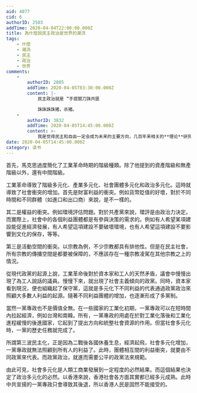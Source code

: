 ```yaml
---
aid: 4077
cid: 6
authorID: 2503
addTime: 2020-04-04T22:00:00.000Z
title: 為什麼說民主政治是世界的潮流
tags:
    - 什麼
    - 潮流
    - 民主
    - 政治
    - 世界
comments:
    -
        authorID: 2805
        addTime: 2020-04-05T03:30:00.000Z
        content: |-
            民主政治就是 “手提關刀誅共匪

            誅誅誅誅猪，杀猪。
    -
        authorID: 3832
        addTime: 2020-04-05T14:45:00.000Z
        content: >-
            我是觉得民主和自由一定会成为未来的主要方向，几百年来相关的**理论**研究非常完全了。不过，基于现实可实行性的问题，各国都在理论民主的基础上做出了修改。因而未来世界的趋势不是要不要民主，而是应该如何民主，美式民主不会是唯一的答案
date: 2020-04-05T14:45:00.000Z
category: 读书
---
```


首先，馬克思過度簡化了工業革命時期的階級種類。除了他提到的資產階級和無產階級以外，還有中間階級。

工業革命導致了階級多元化、產業多元化、社會團體多元化和政治多元化。這時就導致了社會衝突的增加。首先是財富利益的衝突。例如貨幣貶值的好壞，對於不同時間和不同群體（如進口和出口商）來說，是不一樣的。

其二是權益的衝突。例如環境評估問題。對於共產黨來說，環評是由政治力決定。而實際上，社會中的各個利益團體都是有參與決策的需求的。例如有人希望某項建設能促進經濟發展，有人希望這項建設不要破壞環境，也有人希望這項建設不要影響到文化的保存，等等。

第三是活動空間的衝突。以宗教為例，不少宗教都具有排他性。但是在民主社會，所有宗教的傳播空間是都要被保障的，不應該存在一種宗教凌駕在其他宗教之上的情況。

從現代政黨的起源上說，工業革命後對於資本家和工人的天然矛盾，議會中慢慢出現了為工人說話的議員。慢慢下來，就出現了社會主義傾向的政黨。同時，資本家看到現況，便也組織起了保守黨，這就是多元化下不同利益的代表通過政黨政治來照顧大多數人利益的起源。隨著不同利益團體的增加，也逐漸形成了多黨制。

當然一黨專政也不是價值全無。在一些國家的工業化初期，一黨專政可以在短時間內拉起經濟，例如台灣和南韓。所有，一黨專政的用處在於對工業化落後和工業化進程緩慢的後進國家，它起到了提出方向和統整社會資源的作用。但當社會多元化時，一黨的歷史任務就完成了。

所謂第三波民主化，正是因為二戰後各國休養生息，經濟起飛，社會多元化增加，一黨專政就無法照顧到所有人的利益了。此時，團體相互間的利益衝突，就要由不同政黨來代表。而政黨政治，就進而需要公平的政黨法來規範。

由此可見，社會多元化是人類工商業發展到一定程度的必然結果。而這個結果也決定了政治多元化的必然。以香港來說，香港社會各方面其實都已經多元成熟。此時中共宣揚的一黨專政只會導致其後退，所以香港人民是固然不能接受的。
